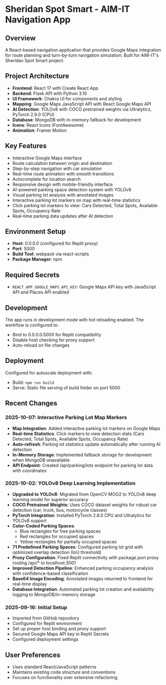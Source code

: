# Sheridan Spot Smart - AIM-IT Navigation App

## Overview
A React-based navigation application that provides Google Maps integration for route planning and turn-by-turn navigation simulation. Built for AIM-IT's Sheridan Spot Smart project.

## Project Architecture
- **Frontend**: React 17 with Create React App
- **Backend**: Flask API with Python 3.10
- **UI Framework**: Chakra UI for components and styling
- **Mapping**: Google Maps JavaScript API with React Google Maps API
- **AI Detection**: YOLOv8 with COCO pretrained weights via Ultralytics, PyTorch 2.8.0 (CPU)
- **Database**: MongoDB with in-memory fallback for development
- **Icons**: React Icons (FontAwesome)
- **Animation**: Framer Motion

## Key Features
- Interactive Google Maps interface
- Route calculation between origin and destination
- Step-by-step navigation with car simulation
- Real-time route animation with smooth transitions
- Autocomplete for location search
- Responsive design with mobile-friendly interface
- AI-powered parking space detection system with YOLOv8
- Visual parking lot analysis with annotated images
- Interactive parking lot markers on map with real-time statistics
- Click parking lot markers to view: Cars Detected, Total Spots, Available Spots, Occupancy Rate
- Real-time parking data updates after AI detection

## Environment Setup
- **Host**: 0.0.0.0 (configured for Replit proxy)
- **Port**: 5000
- **Build Tool**: webpack via react-scripts
- **Package Manager**: npm

## Required Secrets
- `REACT_APP_GOOGLE_MAPS_API_KEY`: Google Maps API key with JavaScript API and Places API enabled

## Development
The app runs in development mode with hot reloading enabled. The workflow is configured to:
- Bind to 0.0.0.0:5000 for Replit compatibility
- Disable host checking for proxy support
- Auto-reload on file changes

## Deployment
Configured for autoscale deployment with:
- Build: `npm run build`
- Serve: Static file serving of build folder on port 5000

## Recent Changes

### 2025-10-07: Interactive Parking Lot Map Markers
- **Map Integration**: Added interactive parking lot markers on Google Maps
- **Real-time Statistics**: Click markers to view detection stats (Cars Detected, Total Spots, Available Spots, Occupancy Rate)
- **Auto-refresh**: Parking lot statistics update automatically after running AI detection
- **In-Memory Storage**: Implemented fallback storage for development when MongoDB unavailable
- **API Endpoint**: Created /api/parking/lots endpoint for parking lot data with coordinates

### 2025-10-02: YOLOv8 Deep Learning Implementation
- **Upgraded to YOLOv8**: Migrated from OpenCV MOG2 to YOLOv8 deep learning model for superior accuracy
- **COCO Pretrained Weights**: Uses COCO dataset weights for robust car detection (car, truck, bus, motorcycle classes)
- **PyTorch Integration**: Installed PyTorch 2.8.0 CPU and Ultralytics for YOLOv8 support
- **Color-Coded Parking Spaces**: 
  - Blue rectangles for free parking spaces
  - Red rectangles for occupied spaces
  - Yellow rectangles for partially occupied spaces
- **71 Predefined Parking Spaces**: Configured parking lot grid with optimized overlap detection (IoU threshold)
- **Proxy Configuration**: Fixed Replit connectivity with package.json proxy routing /api/* to localhost:3001
- **Improved Detection Pipeline**: Enhanced parking occupancy analysis with confidence-based classification
- **Base64 Image Encoding**: Annotated images returned to frontend for real-time display
- **Database Integration**: Automated parking lot creation and availability logging to MongoDB/in-memory storage

### 2025-09-16: Initial Setup
- Imported from GitHub repository
- Configured for Replit environment
- Set up proper host binding and proxy support
- Secured Google Maps API key in Replit Secrets
- Configured deployment settings

## User Preferences
- Uses standard React/JavaScript patterns
- Maintains existing code structure and conventions
- Focuses on functionality over extensive refactoring